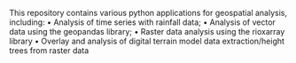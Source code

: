 This repository contains various python applications for geospatial analysis, including:
•	Analysis of time series with rainfall data;
•	Analysis of vector data using the geopandas library;
•	Raster data analysis using the rioxarray library
•	Overlay and analysis of digital terrain model data extraction/height trees from raster data
